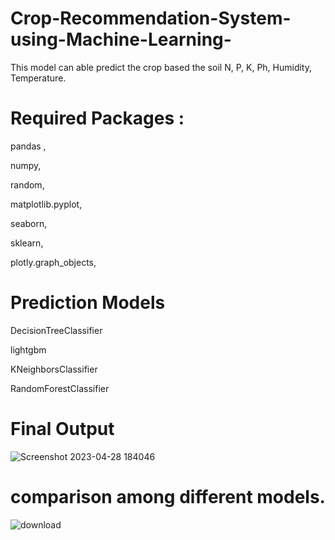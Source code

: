 # Crop-Recommendation-System-using-Machine-Learning-
This model can able predict the crop based the soil N, P, K, Ph, Humidity, Temperature.

# Required Packages :

pandas ,

numpy,

random,

matplotlib.pyplot,

seaborn,

sklearn,

plotly.graph_objects,

# Prediction Models 

DecisionTreeClassifier

lightgbm

KNeighborsClassifier

RandomForestClassifier


# Final Output

![Screenshot 2023-04-28 184046](https://user-images.githubusercontent.com/126596692/235156760-4cebb88f-0165-4813-92e7-b5362c621447.png)


# comparison among different models.

![download](https://user-images.githubusercontent.com/126596692/235157182-ab93b315-fbec-4c4f-a6e7-ffb0b4fef054.png)
